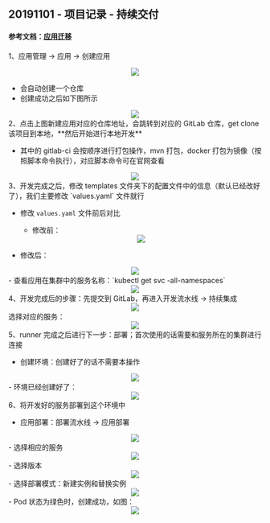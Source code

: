 ## 20191101 - 项目记录 - 持续交付



#### 参考文档：[应用迁移](http://choerodon.io/zh/docs/transference-guide/application-migration/)



1、应用管理 -> 应用 -> 创建应用

<div align=center><img src="https://mortre-picgo.oss-cn-beijing.aliyuncs.com/20191101111809.png"/></div>

- 会自动创建一个仓库
- 创建成功之后如下图所示

<div align=center><img src="https://mortre-picgo.oss-cn-beijing.aliyuncs.com/20191101111950.png"/></div>
2、点击上图新建应用对应的仓库地址，会跳转到对应的 GitLab 仓库，get clone 该项目到本地，**然后开始进行本地开发**

- 其中的 gitlab-ci 会按顺序进行打包操作，mvn 打包，docker 打包为镜像（按照脚本命令执行），对应脚本命令可在官网查看

<div align=center><img src="https://mortre-picgo.oss-cn-beijing.aliyuncs.com/20191101112747.png"/></div>
3、开发完成之后，修改 templates 文件夹下的配置文件中的信息（默认已经改好了），我们主要修改 `values.yaml` 文件就行

- 修改 `values.yaml` 文件前后对比

  - 修改前：

  <div align=center><img src="https://mortre-picgo.oss-cn-beijing.aliyuncs.com/20191101113321.png"/></div>
- 修改后：
  
<div align=center><img src="https://mortre-picgo.oss-cn-beijing.aliyuncs.com/20191101113158.png"/></div>
- 查看应用在集群中的服务名称：`kubectl get svc -all-namespaces`

<div align=center><img src="https://mortre-picgo.oss-cn-beijing.aliyuncs.com/20191101113022.png"/></div>
4、开发完成后的步骤：先提交到 GitLab，再进入开发流水线 -> 持续集成

<div align=center><img src="https://mortre-picgo.oss-cn-beijing.aliyuncs.com/20191101113452.png"/></div>
选择对应的服务：

<div align=center><img src="https://mortre-picgo.oss-cn-beijing.aliyuncs.com/20191101113621.png"/></div>
5、runner 完成之后进行下一步：部署；首次使用的话需要和服务所在的集群进行连接

- 创建环境：创建好了的话不需要本操作

<div align=center><img src="https://mortre-picgo.oss-cn-beijing.aliyuncs.com/20191101113935.png"/></div>
- 环境已经创建好了：

<div align=center><img src="https://mortre-picgo.oss-cn-beijing.aliyuncs.com/20191101114042.png"/></div>
6、将开发好的服务部署到这个环境中

- 应用部署：部署流水线 -> 应用部署

<div align=center><img src="https://mortre-picgo.oss-cn-beijing.aliyuncs.com/20191101115143.png"/></div>
- 选择相应的服务

<div align=center><img src="https://mortre-picgo.oss-cn-beijing.aliyuncs.com/20191101114406.png"/></div>
- 选择版本

<div align=center><img src="https://mortre-picgo.oss-cn-beijing.aliyuncs.com/20191101114505.png"/></div>
- 选择部署模式：新建实例和替换实例

<div align=center><img src="https://mortre-picgo.oss-cn-beijing.aliyuncs.com/20191101114548.png"/></div>
- Pod 状态为绿色时，创建成功，如图：

<div align=center><img src="https://mortre-picgo.oss-cn-beijing.aliyuncs.com/20191101114700.png"/></div>
